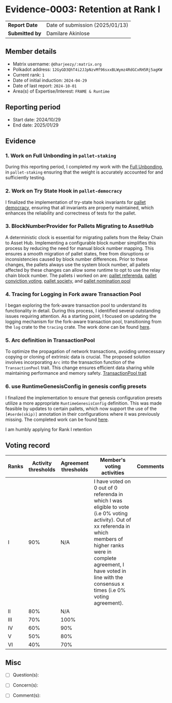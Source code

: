 # Evidence-0003: Retention at Rank I

|                 |                                 |
| --------------- |---------------------------------|
| **Report Date** | Date of submission (2025/01/13) |
| **Submitted by**| Damilare Akinlose               |


## Member details

- Matrix username: `@dharjeezy/:matrix.org`
- Polkadot address: `12GyGD3QhT4i2JJpNzvMf96sxxBLWymz4RdGCxRH5Rj5agKW`
- Current rank: `1`
- Date of initial induction: `2024-04-29`
- Date of last report: `2024-10-01`
- Area(s) of Expertise/Interest: `FRAME & Runtime`


## Reporting period

- Start date: 2024/10/29
- End date: 2025/01/29


## Evidence
### 1. Work on Full Unbonding in `pallet-staking`

During this reporting period, I completed my work with the [Full Unbonding](https://github.com/paritytech/polkadot-sdk/pull/3811), 
in `pallet-staking` ensuring that the weight is accurately accounted for and sufficiently testing. 

### 2. Work on Try State Hook in `pallet-democracy`

I finalized the implementation of try-state hook invariants for [pallet democracy](https://github.com/paritytech/polkadot-sdk/pull/5879), ensuring that all invariants are properly maintained, 
which enhances the reliability and correctness of tests for the pallet.

### 3. BlockNumberProvider for Pallets Migrating to AssetHub
A deterministic clock is essential for migrating pallets from the Relay Chain to Asset Hub. Implementing a configurable block number simplifies this process by reducing the need for manual block number mapping. 
This ensures a smooth migration of pallet states, free from disruptions or inconsistencies caused by block number differences. 
Prior to these changes, the pallets always use the system block number, all pallets affected by these changes can allow some runtime to opt to use the relay chain block number.
The pallets i worked on are: [pallet referenda](https://github.com/paritytech/polkadot-sdk/pull/6338), [pallet conviction voting](https://github.com/paritytech/polkadot-sdk/pull/6621),
[pallet society](https://github.com/paritytech/polkadot-sdk/pull/6623), and [pallet nomination pool](https://github.com/paritytech/polkadot-sdk/pull/6715)

### 4. Tracing for Logging in Fork aware Transaction Pool

I began exploring the fork-aware transaction pool to understand its functionality in detail. During this process, I identified several outstanding issues requiring attention. 
As a starting point, I focused on updating the logging mechanism for the fork-aware transaction pool, transitioning from the `log` crate to the `tracing` crate. 
The work done can be found [here](https://github.com/paritytech/polkadot-sdk/pull/6897).

### 5. Arc definition in TransactionPool

To optimize the propagation of network transactions, avoiding unnecessary copying or cloning of extrinsic data is crucial.
The proposed solution involves incorporating `Arc` into the transaction function of the `TransactionPool` trait.
This change ensures efficient data sharing while maintaining performance and memory safety.  [TransactionPool trait](https://github.com/paritytech/polkadot-sdk/pull/7042)


### 6. use RuntimeGenesisConfig in genesis config presets

I finalized the implementation to ensure that genesis configuration presets utilize a more appropriate `RuntimeGenesisConfig` definition. 
This was made feasible by updates to certain pallets, which now support the use of the `[#serde(skip)]` annotation in their configurations where it was previously missing.
The completed work can be found [here](https://github.com/polkadot-fellows/runtimes/pull/451). 

I am humbly applying for Rank I retention


## Voting record

|  Ranks | Activity thresholds | Agreement thresholds | Member's voting activities                                                                                                                                                                                                                                 | Comments                                                                        |
|---|---|---|------------------------------------------------------------------------------------------------------------------------------------------------------------------------------------------------------------------------------------------------------------|---------------------------------------------------------------------------------|
|I  |90%   |N/A   | I have voted on 0 out of 0 referenda in which I was eligible to vote (i.e 0% voting activity). Out of xx referenda in which members of higher ranks were in complete agreement, I have voted in line with the consensus x times (i.e 0% voting agreement). | |
|II |80%   |N/A   |                                                                                                                                                                                                                                                            |                                                                                 |
|III|70%   |100%  |                                                                                                                                                                                                                                                            |                                                                                 |
|IV |60%   |90%   |                                                                                                                                                                                                                                                            |                                                                                 |
|V  |50%   |80%   |                                                                                                                                                                                                                                                            |                                                                                 |
|VI |40%   |70%   |                                                                                                                                                                                                                                                            |                                                                                 |


## Misc

- [ ] Question(s):

- [ ] Concern(s):

- [ ] Comment(s): 